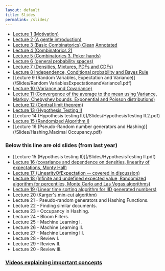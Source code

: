 ```yaml
---
layout: default
title: Slides
permalink: /slides/
---
```


* [Lecture 1 (Motivation)](/Slides/Lecture1.pdf)
* [Lecture 2 (A gentle introduction)](/Slides/Lecture2.pdf)
* [Lecture 3 (Basic Combinatorics) Clean](/Slides/basicCombinatorics.pdf) [Annotated](/Slides/basicCombinatoricsAnnotated.pdf)
* [Lecture 4 (Combinatorics 2)](/Slides/Combinatorics2.pdf)
* [Lecture 5 (Combinatorics 3, Poker hands)](/Slides/5.Combinatorics3Poker.pdf)
* [Lecture 6 (general probability spaces)](/Slides/GeneralProbabilitySpaces.pdf)
* [Lecture 7 (Densities, Mixtures, PDFs and CDFs)](/Slides/DensitiesMixturesPDFCDF.pdf)
* [Lecture 8 Independence, Conditional probability and Bayes Rule](/Slides/IndependenceConditioningBayes.pdf)
* [Lecture 9 (Random Variables, Expectation and Variance)](/Slides/Random VariablesExpectationandVariance1.pdf)
* [Lecture 10 (Variance and Covariance)](/Slides/CovarianceAndCorrelation.pdf)
* [Lecture 11 (Convergence of the average to the mean using Variance, Markov, Chebyshev bounds, Exponential and Poisson distributions)](/Slides/MarkovChebyshev.pdf)
* [Lecture 12 (Central limit theorem)](/Slides/LargeNumbersCLT.11.4.pdf)  
* [Lecture 13 (Hypothesis Testing I)](/Slides/HypothesisTesting.I.2.pdf)
* [Lecture 14 (Hypothesis testing II)](/Slides/HypothesisTesting II.2.pdf)
* [Lecture 15 (Randomized Algorithm I)](/Slides/RandomizedAlgorithmsI.pdf)
* [Lecture 16 (Pseudo-Random number generators and Hashing)](/Slides/Hashing.Maximal Occupancy.pdf)  
  
### Below this line are old slides (from last year)

* [Lecture 15 (Hypothesis testing II)](/Slides/HypothesisTesting II.pdf)
* [Lecture 16 (covariance and dependence on densities, linearity of expectations, Monty Hall)](/Slides/covdepOnDensitiesLinearityInfiniteMontyHall.pdf)
* [Lecture 17 (LinearityOfExpectation -- covered in discussion)](/Slides/Linearityofexpectationproblems.pdf)
* [Lecture 18 (Infinite and undefined expected value, Randomized algorithm for percentiles, Monte Carlo and Las Vegas algorithms)](/Slides/RandomizedMedian.pdf)
* [Lecture 19 (Linear time sorting algorithm for IID generated numbers)](/Slides/LinearTimeSorting.pdf)
* [Lecture 20 (Karger's min-cut algorithm)](/Slides/KargersAlgorithm.pdf)
* Lecture 21 - Pseudo-random generators and Hashing Functions.
* Lecture 22 - Finding similar documents.
* Lecture 23 - Occupancy in Hashing.
* Lecture 24 - Bloom Filters.
* Lecture 25 - Machine Learning I.
* Lecture 26 - Machine Learning II.
* Lecture 27 - Machine Learning III.
* Lecture 28 - Review I.
* Lecture 29 - Review II.
* Lecture 20 - Review III.

### [Videos explaining important concepts](http://cse103.github.io/Extras/)
